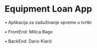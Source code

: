 # Equipment Loan App

• Aplikacija za zaduživanje opreme u tvrtki

• FrontEnd: Milica Bago

• BackEnd: Dario Klarić
